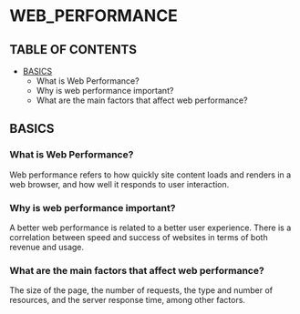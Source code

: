 # WEB_PERFORMANCE

## TABLE OF CONTENTS

- [BASICS](#basics)
  - What is Web Performance?
  - Why is web performance important?
  - What are the main factors that affect web performance?

<a name="basics"/>

## BASICS

### What is Web Performance?

Web performance refers to how quickly site content loads and renders in a web browser, and how well it responds to user interaction.

### Why is web performance important?

A better web performance is related to a better user experience. There is a correlation between speed and success of websites in terms of both revenue and usage.

### What are the main factors that affect web performance?

The size of the page, the number of requests, the type and number of resources, and the server response time, among other factors.
